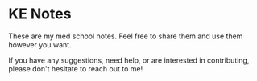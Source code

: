 # KE Notes
These are my med school notes. Feel free to share them and use them however you want.

If you have any suggestions, need help, or are interested in contributing, please don't hesitate to reach out to me!

